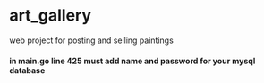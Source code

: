 # art_gallery
web project for posting and selling paintings

#### in main.go line 425 must add name and password for your mysql database
